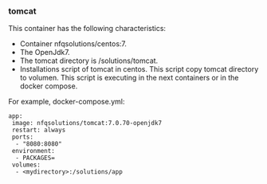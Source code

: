 ### tomcat

This container has the following characteristics:
- Container nfqsolutions/centos:7.
- The OpenJdk7.
- The tomcat directory is /solutions/tomcat.
- Installations script of tomcat in centos. This script copy tomcat directory to volumen. This script is executing in the next containers or in the docker compose.

For example, docker-compose.yml:
```
app:
 image: nfqsolutions/tomcat:7.0.70-openjdk7
 restart: always
 ports:
  - "8080:8080"
 environment:
  - PACKAGES=
 volumes:
  - <mydirectory>:/solutions/app
 
```
